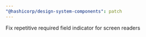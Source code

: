 ```yaml
---
"@hashicorp/design-system-components": patch
---
```


Fix repetitive required field indicator for screen readers
